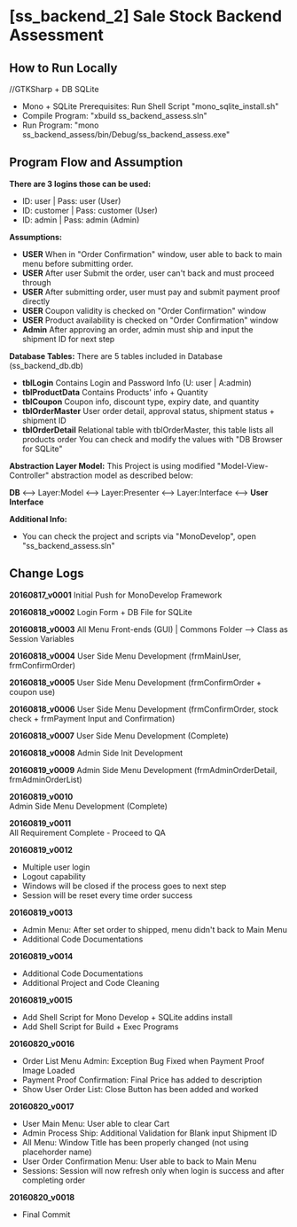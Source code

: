 # [ss_backend_2] Sale Stock Backend Assessment

## How to Run Locally
//GTKSharp + DB SQLite
- Mono + SQLite Prerequisites: Run Shell Script "mono_sqlite_install.sh"
- Compile Program: "xbuild ss_backend_assess.sln"
- Run Program: "mono ss_backend_assess/bin/Debug/ss_backend_assess.exe"

## Program Flow and Assumption
**There are 3 logins those can be used:**
- ID: user | Pass: user (User)
- ID: customer | Pass: customer (User)
- ID: admin | Pass: admin (Admin)

**Assumptions:**
- **USER** When in "Order Confirmation" window, user able to back to main menu before submitting order.
- **USER** After user Submit the order, user can't back and must proceed through
- **USER** After submitting order, user must pay and submit payment proof directly
- **USER** Coupon validity is checked on "Order Confirmation" window
- **USER** Product availability is checked on "Order Confirmation" window
- **Admin** After approving an order, admin must ship and input the shipment ID for next step

**Database Tables:**
There are 5 tables included in Database (ss_backend_db.db)
- **tblLogin** Contains Login and Password Info (U: user | A:admin)
- **tblProductData** Contains Products' info + Quantity
- **tblCoupon** Coupon info, discount type, expiry date, and quantity
- **tblOrderMaster** User order detail, approval status, shipment status + shipment ID
- **tblOrderDetail** Relational table with tblOrderMaster, this table lists all products order
You can check and modify the values with "DB Browser for SQLite"

**Abstraction Layer Model:**
This Project is using modified "Model-View-Controller" abstraction model as described below:

**DB** <--> Layer:Model <--> Layer:Presenter <--> Layer:Interface <--> **User Interface**

**Additional Info:**
- You can check the project and scripts via "MonoDevelop", open "ss_backend_assess.sln"

## Change Logs
**20160817_v0001**
Initial Push for MonoDevelop Framework

**20160818_v0002**
Login Form + DB File for SQLite

**20160818_v0003**
All Menu Front-ends (GUI) | Commons Folder --> Class as Session Variables

**20160818_v0004**
User Side Menu Development (frmMainUser, frmConfirmOrder)

**20160818_v0005**
User Side Menu Development (frmConfirmOrder + coupon use)

**20160818_v0006**
User Side Menu Development (frmConfirmOrder, stock check + frmPayment Input and Confirmation)

**20160818_v0007**
User Side Menu Development (Complete)

**20160818_v0008**
Admin Side Init Development

**20160819_v0009**
Admin Side Menu Development (frmAdminOrderDetail, frmAdminOrderList)

**20160819_v0010**	
Admin Side Menu Development (Complete)

**20160819_v0011**	
All Requirement Complete - Proceed to QA

**20160819_v0012**	
- Multiple user login
- Logout capability
- Windows will be closed if the process goes to next step
- Session will be reset every time order success

**20160819_v0013**	
- Admin Menu: After set order to shipped, menu didn't back to Main Menu
- Additional Code Documentations

**20160819_v0014**
- Additional Code Documentations
- Additional Project and Code Cleaning

**20160819_v0015**
- Add Shell Script for Mono Develop + SQLite addins install
- Add Shell Script for Build + Exec Programs

**20160820_v0016**
- Order List Menu Admin: Exception Bug Fixed when Payment Proof Image Loaded
- Payment Proof Confirmation: Final Price has added to description
- Show User Order List: Close Button has been added and worked

**20160820_v0017**
- User Main Menu: User able to clear Cart
- Admin Process Ship: Additional Validation for Blank input Shipment ID
- All Menu: Window Title has been properly changed (not using placehorder name)
- User Order Confirmation Menu: User able to back to Main Menu
- Sessions: Session will now refresh only when login is success and after completing order

**20160820_v0018**
- Final Commit
